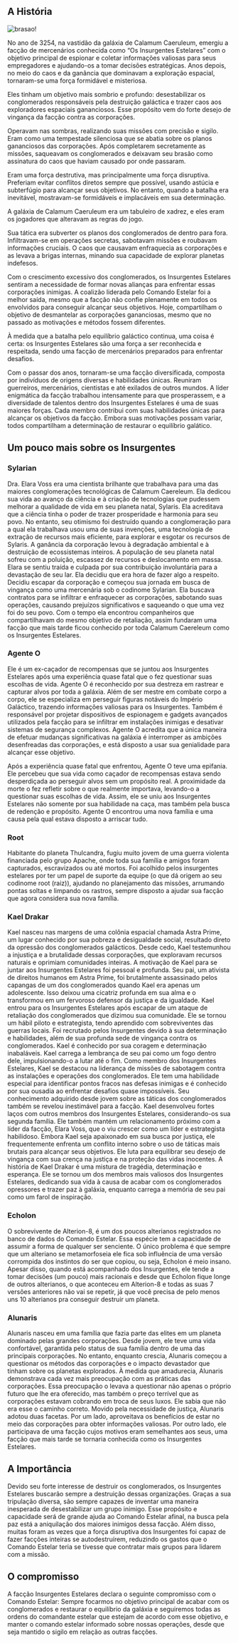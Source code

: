 ## A História

![brasao!](assets/brasao.jpeg "Brasão Insurgentes Estelares")

No ano de 3254, na vastidão da galáxia de Calamum Caeruleum, emergiu a facção de mercenários conhecida como “Os Insurgentes Estelares” com o objetivo principal de espionar e coletar informações valiosas para seus empregadores e ajudando-os a tomar decisões estratégicas. Anos depois, no meio do caos e da ganância que dominavam a exploração espacial, tornaram-se uma força formidável e misteriosa.

Eles tinham um objetivo mais sombrio e profundo: desestabilizar os conglomerados responsáveis pela destruição galáctica e trazer caos aos exploradores espaciais gananciosos. Esse propósito vem do forte desejo de vingança da facção contra as corporações. 

Operavam nas sombras, realizando suas missões com precisão e sigilo. Eram como uma tempestade silenciosa que se abatia sobre os planos gananciosos das corporações. Após completarem secretamente as missões, saqueavam os conglomerados e deixavam seu brasão como assinatura do caos que haviam causado por onde passaram.

Eram uma força destrutiva, mas principalmente uma força disruptiva. Preferiam evitar conflitos diretos sempre que possível, usando astúcia e subterfúgio para alcançar seus objetivos. No entanto, quando a batalha era inevitável, mostravam-se formidáveis e implacáveis em sua determinação.

A galáxia de Calamum Caeruleum era um tabuleiro de xadrez, e eles eram os jogadores que alteravam as regras do jogo.

Sua tática era subverter os planos dos conglomerados de dentro para fora. Infiltravam-se em operações secretas, sabotavam missões e roubavam informações cruciais. O caos que causavam enfraquecia as corporações e as levava a brigas internas, minando sua capacidade de explorar planetas indefesos.

Com o crescimento excessivo dos conglomerados, os Insurgentes Estelares sentiram a necessidade de formar novas alianças para enfrentar essas corporações inimigas. A coalizão liderada pelo Comando Estelar foi a melhor saída, mesmo que a facção não confie plenamente em todos os envolvidos para conseguir alcançar seus objetivos. Hoje, compartilham o objetivo de desmantelar as corporações gananciosas, mesmo que no passado as motivações e métodos fossem diferentes.

À medida que a batalha pelo equilíbrio galáctico continua, uma coisa é certa: os Insurgentes Estelares são uma força a ser reconhecida e respeitada, sendo uma facção de mercenários preparados para enfrentar desafios.

Com o passar dos anos, tornaram-se uma facção diversificada, composta por indivíduos de origens diversas e habilidades únicas. Reuniram guerreiros, mercenários, cientistas e até exilados de outros mundos. A líder enigmática da facção trabalhou intensamente para que prosperassem, e a diversidade de talentos dentro dos Insurgentes Estelares é uma de suas maiores forças. Cada membro contribui com suas habilidades únicas para alcançar os objetivos da facção. Embora suas motivações possam variar, todos compartilham a determinação de restaurar o equilíbrio galático.

## Um pouco mais sobre os Insurgentes

### Sylarian
Dra. Elara Voss era uma cientista brilhante que trabalhava para uma das maiores conglomerações tecnológicas de Calamum Caereleum. Ela dedicou sua vida ao avanço da ciência e à criação de tecnologias que pudessem melhorar a qualidade de vida em seu planeta natal, Sylaris. Ela acreditava que a ciência tinha o poder de trazer prosperidade e harmonia para seu povo.
No entanto, seu otimismo foi destruído quando a conglomeração para a qual ela trabalhava usou uma de suas invenções, uma tecnologia de extração de recursos mais eficiente, para explorar e esgotar os recursos de Sylaris. A ganância da corporação levou à degradação ambiental e à destruição de ecossistemas inteiros. A população de seu planeta natal sofreu com a poluição, escassez de recursos e deslocamento em massa.
Elara se sentiu traída e culpada por sua contribuição involuntária para a devastação de seu lar. Ela decidiu que era hora de fazer algo a respeito. Decidiu escapar da corporação e começou sua jornada em busca de vingança como uma mercenária sob o codinome Sylarian. Ela buscava contratos para se infiltrar e enfraquecer as corporações, sabotando suas operações, causando prejuízos significativos e saqueando o que uma vez foi do seu povo. 
Com o tempo ela encontrou companheiros que compartilhavam do mesmo objetivo de retaliação, assim fundaram uma facção que mais tarde ficou conhecido por toda Calamum Caereleum como os Insurgentes Estelares.

### Agente O
Ele é um ex-caçador de recompensas que se juntou aos Insurgentes Estelares após uma experiência quase fatal que o fez questionar suas escolhas de vida. Agente O é reconhecido por sua destreza em rastrear e capturar alvos por toda a galáxia. Além de ser mestre em combate corpo a corpo, ele se especializa em perseguir figuras notáveis do Império Galáctico, trazendo informações valiosas para os Insurgentes. Também é responsável por projetar dispositivos de espionagem e gadgets avançados utilizados pela facção para se infiltrar em instalações inimigas e desativar sistemas de segurança complexos. Agente O acredita que a única maneira de efetuar mudanças significativas na galáxia é interromper as ambições desenfreadas das corporações, e está disposto a usar sua genialidade para alcançar esse objetivo.
 
Após a experiência quase fatal que enfrentou, Agente O teve uma epifania. Ele percebeu que sua vida como caçador de recompensas estava sendo desperdiçada ao perseguir alvos sem um propósito real. A proximidade da morte o fez refletir sobre o que realmente importava, levando-o a questionar suas escolhas de vida. Assim, ele se uniu aos Insurgentes Estelares não somente por sua habilidade na caça, mas também pela busca de redenção e propósito. Agente O encontrou uma nova família e uma causa pela qual estava disposto a arriscar tudo.

### Root
Habitante do planeta Thulcandra, fugiu muito jovem de uma guerra violenta financiada pelo grupo Apache, onde toda sua família e amigos foram capturados, escravizados ou até mortos. Foi acolhido pelos insurgentes estelares por ter um papel de suporte da equipe (o que dá origem ao seu codinome root (raiz)), ajudando no planejamento das missões, arrumando pontas soltas e limpando os rastros, sempre disposto a ajudar sua facção que agora considera sua nova família.

### Kael Drakar
Kael nasceu nas margens de uma colônia espacial chamada Astra Prime, um lugar conhecido por sua pobreza e desigualdade social, resultado direto da opressão dos conglomerados galácticos. Desde cedo, Kael testemunhou a injustiça e a brutalidade dessas corporações, que exploravam recursos naturais e oprimiam comunidades inteiras. 
A motivação de Kael para se juntar aos Insurgentes Estelares foi pessoal e profunda. Seu pai, um ativista de direitos humanos em Astra Prime, foi brutalmente assassinado pelos capangas de um dos conglomerados quando Kael era apenas um adolescente. Isso deixou uma cicatriz profunda em sua alma e o transformou em um fervoroso defensor da justiça e da igualdade. 
Kael entrou para os Insurgentes Estelares após escapar de um ataque de retaliação dos conglomerados que dizimou sua comunidade. Ele se tornou um hábil piloto e estrategista, tendo aprendido com sobreviventes das guerras locais. Foi recrutado pelos Insurgentes devido à sua determinação e habilidades, além de sua profunda sede de vingança contra os conglomerados. Kael é conhecido por sua coragem e determinação inabaláveis. 
Kael carrega a lembrança de seu pai como um fogo dentro dele, impulsionando-o a lutar até o fim. Como membro dos Insurgentes Estelares, Kael se destacou na liderança de missões de sabotagem contra as instalações e operações dos conglomerados. Ele tem uma habilidade especial para identificar pontos fracos nas defesas inimigas e é conhecido por sua ousadia ao enfrentar desafios quase impossíveis. Seu conhecimento adquirido desde jovem sobre as táticas dos conglomerados também se revelou inestimável para a facção. Kael desenvolveu fortes laços com outros membros dos Insurgentes Estelares, considerando-os sua segunda família. Ele também mantém um relacionamento próximo com a líder da facção, Elara Voss, que o viu crescer como um líder e estrategista habilidoso.  Embora Kael seja apaixonado em sua busca por justiça, ele frequentemente enfrenta um conflito interno sobre o uso de táticas mais brutais para alcançar seus objetivos. Ele luta para equilibrar seu desejo de vingança com sua crença na justiça e na proteção das vidas inocentes. A história de Kael Drakar é uma mistura de tragédia, determinação e esperança. Ele se tornou um dos membros mais valiosos dos Insurgentes Estelares, dedicando sua vida à causa de acabar com os conglomerados opressores e trazer paz à galáxia, enquanto carrega a memória de seu pai como um farol de inspiração.

### Echolon
O sobrevivente de Alterion-8, é um dos poucos alterianos registrados no banco de dados do Comando Estelar. Essa espécie tem a capacidade de assumir a forma de qualquer ser senciente. O único problema é que sempre que um alteriano se metamorfoseia ele fica sob influência de uma versão corrompida dos instintos do ser que copiou, ou seja, Echolon é meio insano. Apesar disso, quando está acompanhado dos Insurgentes, ele tende a tomar decisões (um pouco) mais racionais e desde que Echolon fique longe de outros alterianos, o que aconteceu em Alterion-8 e todas as suas 7 versões anteriores não vai se repetir, já que você precisa de pelo menos uns 10 alterianos pra conseguir destruir um planeta.

### Alunaris
Alunaris nasceu em uma família que fazia parte das elites em um planeta dominado pelas grandes corporações. Desde jovem, ele teve uma vida confortável, garantida pelo status de sua família dentro de uma das principais corporações. No entanto, enquanto crescia, Alunaris começou a questionar os métodos das corporações e o impacto devastador que tinham sobre os planetas explorados.
À medida que amadurecia, Alunaris demonstrava cada vez mais preocupação com as práticas das corporações. Essa preocupação o levava a questionar não apenas o próprio futuro que lhe era oferecido, mas também o preço terrível que as corporações estavam cobrando em troca de seus luxos. Ele sabia que não era esse o caminho correto.
Movido pela necessidade de justiça, Alunaris adotou duas facetas. Por um lado, aproveitava os benefícios de estar no meio das corporações para obter informações valiosas. Por outro lado, ele participava de uma facção cujos motivos eram semelhantes aos seus, uma facção que mais tarde se tornaria conhecida como os Insurgentes Estelares.

## A Importância
Devido seu forte interesse de destruir os conglomerados, os Insurgentes Estelares buscarão sempre a destruição dessas organizações. Graças a sua tripulação diversa, são sempre capazes de inventar uma maneira inesperada de desestabilizar um grupo inimigo. Esse propósito e capacidade será de grande ajuda ao Comando Estelar afinal, na busca pela paz está a aniquilação dos maiores inimigos dessa facção. Além disso, muitas foram as vezes que a força disruptiva dos Insurgentes foi capaz de fazer facções inteiras se autodestruírem, reduzindo os gastos que o Comando Estelar teria se tivesse que contratar mais grupos para lidarem com a missão.

## O compromisso
A facção Insurgentes Estelares declara o seguinte compromisso com o Comando Estelar:
Sempre focarmos no objetivo principal de acabar com os conglomerados e restaurar o equilíbrio da galáxia e seguiremos todas as ordens do comandante estelar que estejam de acordo com esse objetivo, e manter o comando estelar informado sobre nossas operações, desde que seja mantido o sigilo em relação as outras facções.